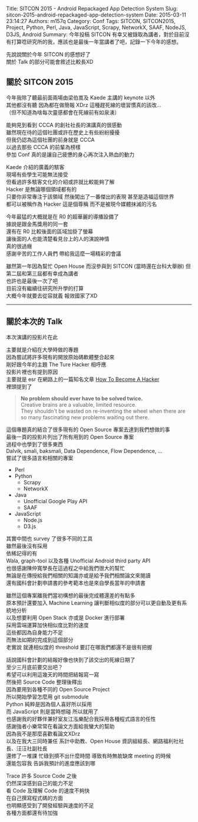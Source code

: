 Title: SITCON 2015 - Android Repackaged App Detection System
Slug: sitcon-2015-android-repackaged-app-detection-system
Date: 2015-03-11 23:14:27
Authors: m157q
Category: Conf
Tags: SITCON, SITCON2015, Project, Python, Perl, Java, JavaScript, Scrapy, NetworkX, SAAF, NodeJS, D3JS, Android
Summary: 今年投稿 SITCON 有幸又被錄取為講者，對於目前沒有打算唸研究所的我，應該也是最後一年當講者了吧，記錄一下今年的感想。

先說說關於今年 SITCON 的感想好了  
關於 Talk 的部分可能會敘述比較長XD  

## 關於 SITCON 2015

今年我除了聽最前面兩場由梁伯嵩及 Kaede 主講的 keynote 以外  
其他都沒有聽 因為都在做簡報 XDrz  這種趕死線的壞習慣真的該改...  
（但不知道為啥每次靈感都會在死線前有如泉湧）  

能夠見到看到 CCCA 的創社社長的演講真的很感動  
雖然現在待的這個社團或許在歷史上有些紛紛擾擾  
但我仍認為這個社團的前身就是 CCCA  
以過去那些 CCCA 的前輩為榜樣  
參加 Conf 真的是讓自己疲憊的身心再次注入熱血的動力  

Kaede 介紹的廣義的駭客  
現場有些學生可能無法接受  
但看過許多駭客文化的介紹或許就比較能夠了解  
Hacker 是無論哪個領域都有的  
只要你非常專注于該領域 然後闖出了一番傑出的表現 甚至是造福這個世界  
都可以被稱作為 Hacker  這是個尊稱 而不是被現今媒體抹滅的污名  

今年最猛的大概就是在 R0 的超華麗的導播設備了  
據說是跟金馬獎用的同一套  
還有在 R0 比較後面的區域加掛了螢幕  
讓後面的人也能清楚看見台上的人的演說神情  
真的很過癮  
感謝辛苦的工作人員們 帶給我這麼一場精彩的會議  

雖然第一年因為幫忙 Open House 而沒參與到 SITCON (當時還在台科大舉辦)
但第二屆和第三屆都有幸成為講者  
也許也是最後一次了吧  
目前沒有繼續往研究所升學的打算  
大概今年就要去從容就義 報效國家了XD  

---

## 關於本次的 Talk

本次演講的投影片在此    
<script async class="speakerdeck-embed" data-id="6ab309bf1d5f42ecbeb4bace486631e8" data-ratio="1.33333333333333" src="//speakerdeck.com/assets/embed.js"></script>      

主要就是介紹在大學時做的專題  
因為嘗試將許多現有的開放原始碼軟體整合起來  
剛好跟今年的主題 The Ture Hacker 相呼應  
投影片裡也有提到原因  
主要就是 esr 在網路上的一篇知名文章 [How To Become A Hacker](http://www.catb.org/esr/faqs/hacker-howto.html)  
裡頭提到了

> **No problem should ever have to be solved twice.**  
> Creative brains are a valuable, limited resource.  
> They shouldn't be wasted on re-inventing the wheel when there are so many fascinating new problems waiting out there.  

這個專題真的結合了很多現有的 Open Source 專案去達到我們想做的事  
最後一頁的投影片列出了所有用到的 Open Source 專案  
過程中也學到了很多東西  
Dalvik, smali, baksmali, Data Dependence, Flow Dependence, ...  
嘗試了很多語言和相關的專案  

+ Perl
+ Python
    + Scrapy
    + NetworkX
+ Java
    + Unofficial Google Play API
    + SAAF
+ JavaScript
    + Node.js
    + D3.js

其實中間也 survey 了很多不同的工具  
雖然最後沒有採用  
依稀記得的有  
Wala, graph-tool 以及各種 Unofficial Android third party API  
也很感謝陳仲寬學長在這過程之中給我們很大的幫忙  
無論是在傳授給我們相關的知識亦或是給予我們相關論文來閱讀  
還有國科會計劃申請書的參考範本也是來自學長當年的申請書   

雖然這個專案離我們當初構想的最後完成體還差的有點多  
原本預計還要加入 Machine Learning 讓判斷相似度的部分可以更自動及更有系統地分析  
以及想要利用 Open Stack 亦或是 Docker 進行部署  
採用雲端運算加快相似度比對的速度  
這些都因為自身能力不足  
而無法如期的完成到這個部分  
老實說 就連相似度的 threshold 要訂在哪我們都還不是很有把握  

話說國科會計劃的結報好像也快到了該交出的死線日期了  
至少三月底前要交出吧？  
希望可以利用這幾天的時間把結報寫一寫  
然後把 Source Code 整理後釋出  
因為要用到各種不同的 Open Source Project  
所以開始學習怎麼用 git submodule  
Python 純粹是因為個人喜好所以採用  
而 JavaScript 則是當時想碰 所以就用了  
也感謝我的好夥伴兼好室友江泓樂配合我採用各種程式語言的任性  
感謝強者小樂常常在看論文方面給我蠻大的幫助  
因為我不是那麼喜歡看論文XDrz  
以及在我大三同時兼任
系計中助教、Open House 資訊組組長、網路福利社社長、汪汪社副社長  
還修了一堆課 忙碌到擠不出什麼時間 導致有時無故缺席 meeting 的時候  
還能包容我 告訴我預計的進度應該到哪  

Trace 許多 Source Code 之後  
仍然深深感到自己的能力不足  
看 Code 及理解 Code 的速度不夠快  
在自己撰寫程式碼的方面  
也明顯感受到了開發經驗與速度的不足   
各種方面都還有待加強

